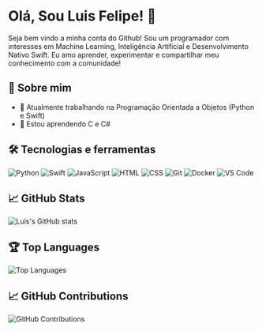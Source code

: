 # Olá, Sou Luis Felipe! 👋

Seja bem vindo a minha conta do Github! Sou um programador com interesses em Machine Learning, Inteligência Artificial e Desenvolvimento Nativo Swift. Eu amo aprender, experimentar e compartilhar meu conhecimento com a comunidade!

## 🚀 Sobre mim

- 🔭 Atualmente trabalhando na Programação Orientada a Objetos (Python e Swift)
- 🌱 Estou aprendendo C e C#

## 🛠️ Tecnologias e ferramentas

![Python](https://img.shields.io/badge/-Python-3776AB?style=flat&logo=python&logoColor=white)
![Swift](https://img.shields.io/badge/-Swift-FA7343?style=flat&logo=swift&logoColor=white)
![JavaScript](https://img.shields.io/badge/-JavaScript-black?style=flat&logo=javascript)
![HTML](https://img.shields.io/badge/-HTML-E34F26?style=flat&logo=html5&logoColor=white)
![CSS](https://img.shields.io/badge/-CSS-1572B6?style=flat&logo=css3&logoColor=white)
![Git](https://img.shields.io/badge/-Git-F05032?style=flat&logo=git&logoColor=white)
![Docker](https://img.shields.io/badge/Docker-2496ED?style=flat&logo=docker&logoColor=white)
![VS Code](https://img.shields.io/badge/-VS%20Code-007ACC?style=flat&logo=visual-studio-code&logoColor=white)

## 📈 GitHub Stats

![Luis's GitHub stats](https://github-readme-stats.vercel.app/api?username=cunha-luiss&show_icons=true&theme=radical)

## 🏆 Top Languages

![Top Languages](https://github-readme-stats.vercel.app/api/top-langs/?username=cunha-luiss&layout=compact&theme=radical)

## 📈 GitHub Contributions

![GitHub Contributions](https://github-readme-streak-stats.herokuapp.com/?user=cunha-luiss&theme=radical)
